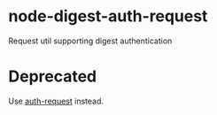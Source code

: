 # node-digest-auth-request
Request util supporting digest authentication

# Deprecated

Use [auth-request](https://www.npmjs.com/package/auth-request) instead.
